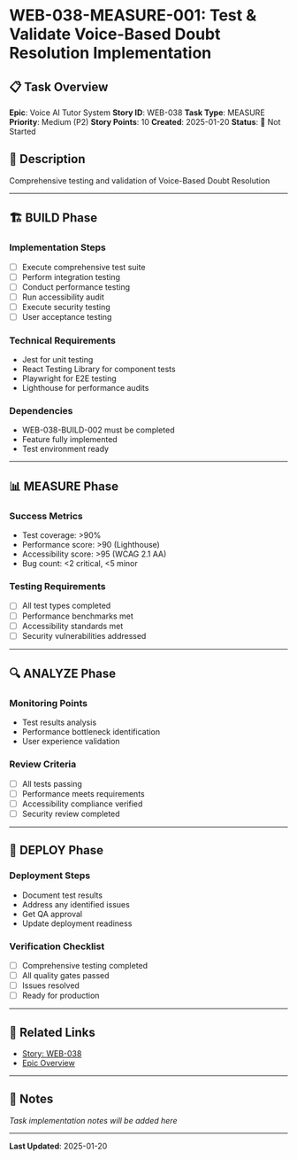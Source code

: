 # WEB-038-MEASURE-001: Test & Validate Voice-Based Doubt Resolution Implementation

## 📋 Task Overview
**Epic**: Voice AI Tutor System
**Story ID**: WEB-038
**Task Type**: MEASURE
**Priority**: Medium (P2)
**Story Points**: 10
**Created**: 2025-01-20
**Status**: 🔴 Not Started

## 📝 Description
Comprehensive testing and validation of Voice-Based Doubt Resolution

---

## 🏗️ BUILD Phase
### Implementation Steps
- [ ] Execute comprehensive test suite
- [ ] Perform integration testing
- [ ] Conduct performance testing
- [ ] Run accessibility audit
- [ ] Execute security testing
- [ ] User acceptance testing

### Technical Requirements
- Jest for unit testing
- React Testing Library for component tests
- Playwright for E2E testing
- Lighthouse for performance audits

### Dependencies
- WEB-038-BUILD-002 must be completed
- Feature fully implemented
- Test environment ready

---

## 📊 MEASURE Phase
### Success Metrics
- Test coverage: >90%
- Performance score: >90 (Lighthouse)
- Accessibility score: >95 (WCAG 2.1 AA)
- Bug count: <2 critical, <5 minor

### Testing Requirements
- [ ] All test types completed
- [ ] Performance benchmarks met
- [ ] Accessibility standards met
- [ ] Security vulnerabilities addressed

---

## 🔍 ANALYZE Phase
### Monitoring Points
- Test results analysis
- Performance bottleneck identification
- User experience validation

### Review Criteria
- [ ] All tests passing
- [ ] Performance meets requirements
- [ ] Accessibility compliance verified
- [ ] Security review completed

---

## 🚀 DEPLOY Phase
### Deployment Steps
- Document test results
- Address any identified issues
- Get QA approval
- Update deployment readiness

### Verification Checklist
- [ ] Comprehensive testing completed
- [ ] All quality gates passed
- [ ] Issues resolved
- [ ] Ready for production

---

## 🔗 Related Links
- [Story: WEB-038](../../../stories-by-epic/epic-04-voice-ai-tutor/WEB-038-voice-based-doubt-resolution.md)
- [Epic Overview](../../../stories-by-epic/epic-04-voice-ai-tutor/index.md)

---

## 📝 Notes
*Task implementation notes will be added here*

---
**Last Updated**: 2025-01-20